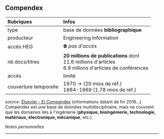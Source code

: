 ## Compendex

| Rubriques | Infos |
| :-------- | :---- |
| type | base de données **bibliographique** |
| producteur | Engineering Information |
| accès HEG | ⛔️ *pas d'accès* |
| nb docs/titres | **20 millions de publications** dont <br/>11.6 millions d'articles <br/>6.9 mllions d'articles de conférences <br/> |
| accès | limité |
| couverture temporelle | 1970 -> (20 mios de réf.)<br/>1884-1969 (1.78 mios de réf.)|

*source*: [Elsevier - Ei Compendex](https://www.elsevier.com/solutions/engineering-village/content/compendex) (informations datant de fin 2016...)   
Compendex est une base de données multidisciplinaire, mais ne couvrent que les domaines liés à l'ingénierie (**physique, bioingénierie, technologie, matériaux, électronique, mécanique**, etc.).   

*Notes personnelles*

---
